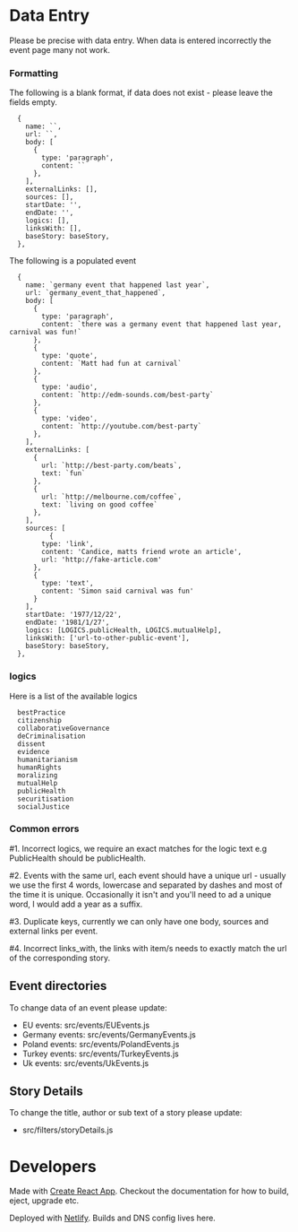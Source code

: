 # Data Entry

Please be precise with data entry. When data is entered incorrectly the event page many not work.

### Formatting

The following is a blank format, if data does not exist - please leave the fields empty.

```
  {
    name: ``,
    url: ``,
    body: [
      {
        type: 'paragraph',
        content: ``
      },
    ],
    externalLinks: [],
    sources: [],
    startDate: '',
    endDate: '',
    logics: [],
    linksWith: [],
    baseStory: baseStory,
  },
```

The following is a populated event

```
  {
    name: `germany event that happened last year`,
    url: `germany_event_that_happened`,
    body: [
      {
        type: 'paragraph',
        content: `there was a germany event that happened last year, carnival was fun!`
      },
      {
        type: 'quote',
        content: `Matt had fun at carnival`
      },
      {
        type: 'audio',
        content: `http://edm-sounds.com/best-party`
      },
      {
        type: 'video',
        content: `http://youtube.com/best-party`
      },
    ],
    externalLinks: [
      {
        url: `http://best-party.com/beats`,
        text: `fun`
      },
      {
        url: `http://melbourne.com/coffee`,
        text: `living on good coffee`
      },
    ],
    sources: [
          {
        type: 'link',
        content: 'Candice, matts friend wrote an article',
        url: 'http://fake-article.com'
      },
      {
        type: 'text',
        content: 'Simon said carnival was fun'
      }
    ],
    startDate: '1977/12/22',
    endDate: '1981/1/27',
    logics: [LOGICS.publicHealth, LOGICS.mutualHelp],
    linksWith: ['url-to-other-public-event'],
    baseStory: baseStory,
  },
```

### logics

Here is a list of the available logics

```
  bestPractice
  citizenship
  collaborativeGovernance
  deCriminalisation
  dissent
  evidence
  humanitarianism
  humanRights
  moralizing
  mutualHelp
  publicHealth
  securitisation
  socialJustice
```

### Common errors

#1. Incorrect logics, we require an exact matches for the logic text e.g PublicHealth should be publicHealth.

#2. Events with the same url, each event should have a unique url - usually we use the first 4 words, lowercase and separated by dashes and most of the time it is unique. Occasionally it isn't and you'll need to ad a unique word, I would add a year as a suffix.

#3. Duplicate keys, currently we can only have one body, sources and external links per event.

#4. Incorrect links_with, the links with item/s needs to exactly match the url of the corresponding story.

## Event directories

To change data of an event please update:

- EU events: src/events/EUEvents.js
- Germany events: src/events/GermanyEvents.js
- Poland events: src/events/PolandEvents.js
- Turkey events: src/events/TurkeyEvents.js
- Uk events: src/events/UkEvents.js

## Story Details

To change the title, author or sub text of a story please update:

- src/filters/storyDetails.js

# Developers

Made with [Create React App](https://github.com/facebook/create-react-app). Checkout the documentation for how to build, eject, upgrade etc.

Deployed with [Netlify](netlify.com). Builds and DNS config lives here.
